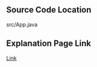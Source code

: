 ## Source Code Location

src/App.java

## Explanation Page Link

[Link](https://lunareclipse000.wordpress.com/2023/12/13/10807/)